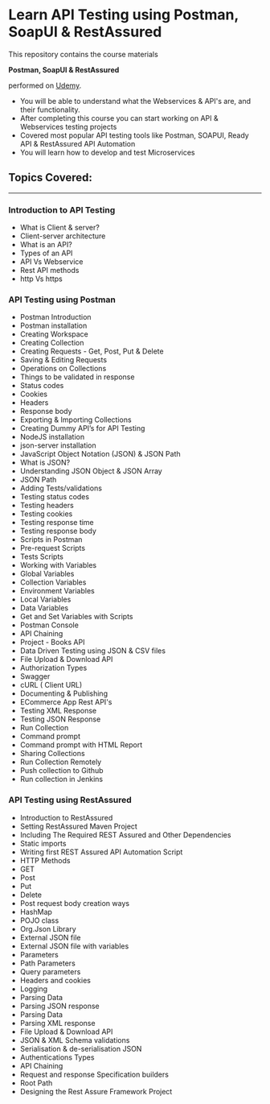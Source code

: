 # Learn API Testing using Postman, SoapUI & RestAssured

This repository contains the course materials

**Postman, SoapUI & RestAssured**

performed on [Udemy](https://www.udemy.com/course/webservices-api-testing-with-postmansoapui-restassured/).

* You will be able to understand what the Webservices & API's are, and their functionality.
* After completing this course you can start working on API & Webservices testing projects
* Covered most popular API testing tools like Postman, SOAPUI, Ready API & RestAssured API Automation
* You will learn how to develop and test Microservices

## Topics Covered:

---------------------

### Introduction to API Testing
* What is Client & server?
* Client-server architecture
* What is an API?
* Types of an API
* API Vs Webservice
* Rest API methods
* http Vs https

### API Testing using Postman
* Postman Introduction
* Postman installation
* Creating Workspace
* Creating Collection
* Creating Requests - Get, Post, Put & Delete   
* Saving & Editing Requests
* Operations on Collections
* Things to be validated in response
* Status codes
* Cookies
* Headers
* Response body
* Exporting & Importing Collections
* Creating Dummy API’s for API  Testing   
* NodeJS installation
* json-server installation
* JavaScript Object Notation (JSON)   & JSON Path
* What is JSON?
* Understanding JSON Object & JSON Array
* JSON Path
* Adding Tests/validations   
* Testing status codes
* Testing headers
* Testing cookies
* Testing response time
* Testing response body
* Scripts in Postman
* Pre-request Scripts
* Tests Scripts
* Working with Variables     
* Global  Variables
* Collection Variables
* Environment Variables
* Local  Variables
* Data Variables
* Get and Set Variables with Scripts
* Postman Console
* API Chaining
* Project - Books API
* Data Driven Testing using JSON & CSV files   
* File Upload & Download API
* Authorization Types
* Swagger
* cURL ( Client URL)
* Documenting & Publishing
* ECommerce App Rest API's
* Testing XML Response
* Testing JSON  Response
* Run Collection
* Command prompt
* Command prompt with HTML Report
* Sharing Collections
* Run Collection Remotely
* Push collection to Github
* Run collection in Jenkins

### API Testing using RestAssured
* Introduction to RestAssured
* Setting RestAssured Maven Project
* Including The Required REST Assured and Other Dependencies
* Static imports
* Writing first REST Assured API Automation Script
* HTTP Methods
* GET
* Post
* Put
* Delete
* Post request body creation ways
* HashMap
* POJO class
* Org.Json Library
* External JSON file
* External JSON file with variables
* Parameters
* Path Parameters
* Query parameters
* Headers and cookies
* Logging
* Parsing Data
* Parsing JSON response
* Parsing Data
* Parsing XML response
* File Upload & Download API
* JSON & XML Schema validations
* Serialisation & de-serialisation JSON
* Authentications Types
* API Chaining
* Request and response Specification builders
* Root Path
* Designing the Rest Assure Framework Project
